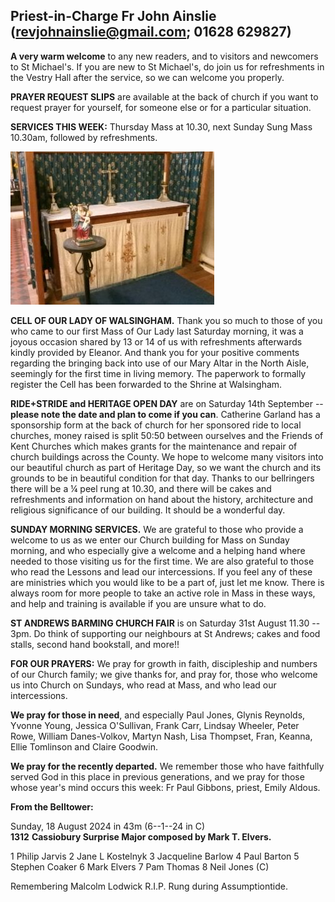 
## Priest-in-Charge Fr John Ainslie ([revjohnainslie@gmail.com](mailto:revjohnainslie@gmail.com); 01628 629827)

**A very warm welcome** to any new readers, and to visitors and
newcomers to St Michael\'s. If you are new to St Michael\'s, do join us
for refreshments in the Vestry Hall after the service, so we can welcome
you properly.

**PRAYER REQUEST SLIPS** are available at the back of church if you want
to request prayer for yourself, for someone else or for a particular
situation.

**SERVICES THIS WEEK:** Thursday Mass at 10.30, next Sunday Sung Mass
10.30am, followed by refreshments.

![](/media/lady-chapel.jpeg)

**CELL OF OUR LADY OF WALSINGHAM.** Thank you so much to those of you
who came to our first Mass of Our Lady last Saturday morning, it was a
joyous occasion shared by 13 or 14 of us with refreshments afterwards
kindly provided by Eleanor. And thank you for your positive comments
regarding the bringing back into use of our Mary Altar in the North
Aisle, seemingly for the first time in living memory. The paperwork to
formally register the Cell has been forwarded to the Shrine at
Walsingham.

**RIDE+STRIDE and HERITAGE OPEN DAY** are on Saturday 14th September
-- **please note the date and plan to come if you can**. Catherine
Garland has a sponsorship form at the back of church for her sponsored
ride to local churches, money raised is split 50:50 between ourselves
and the Friends of Kent Churches which makes grants for the maintenance
and repair of church buildings across the County. We hope to welcome
many visitors into our beautiful church as part of Heritage Day, so we
want the church and its grounds to be in beautiful condition for that
day. Thanks to our bellringers there will be a ¼ peel rung at 10.30, and
there will be cakes and refreshments and information on hand about the
history, architecture and religious significance of our building. It
should be a wonderful day.

**SUNDAY MORNING SERVICES.** We are grateful to those who provide a
welcome to us as we enter our Church building for Mass on Sunday
morning, and who especially give a welcome and a helping hand where
needed to those visiting us for the first time. We are also grateful to
those who read the Lessons and lead our intercessions. If you feel any
of these are ministries which you would like to be a part of, just let
me know. There is always room for more people to take an active role in
Mass in these ways, and help and training is available if you are unsure
what to do.

**ST ANDREWS BARMING CHURCH FAIR** is on Saturday 31st August 11.30 --
3pm. Do think of supporting our neighbours at St Andrews; cakes and food
stalls, second hand bookstall, and more!!

**FOR OUR PRAYERS:** We pray for growth in faith, discipleship and
numbers of our Church family; we give thanks for, and pray for, those
who welcome us into Church on Sundays, who read at Mass, and who lead
our intercessions.

**We pray for those in need**, and especially Paul Jones, Glynis
Reynolds, Yvonne Young, Jessica O'Sullivan, Frank Carr, Lindsay Wheeler,
Peter Rowe, William Danes-Volkov, Martyn Nash, Lisa Thompset, Fran,
Keanna, Ellie Tomlinson and Claire Goodwin.

**We pray for the recently departed.** We remember those who have
faithfully served God in this place in previous generations, and we pray
for those whose year's mind occurs this week: Fr Paul Gibbons, priest,
Emily Aldous.

**From the Belltower:**

Sunday, 18 August 2024 in 43m (6--1--24 in C)\
**1312** **Cassiobury Surprise Major composed by Mark T. Elvers.**

1 Philip Jarvis 2 Jane L Kostelnyk 3 Jacqueline Barlow 4 Paul Barton 5
Stephen Coaker 6 Mark Elvers 7 Pam Thomas 8 Neil Jones (C)

Remembering Malcolm Lodwick R.I.P. Rung during Assumptiontide.
